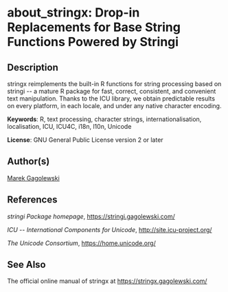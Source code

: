 # about\_stringx: Drop-in Replacements for Base String Functions Powered by Stringi

## Description

<span class="pkg">stringx</span> reimplements the built-in R functions for string processing based on <span class="pkg">stringi</span> -- a mature R package for fast, correct, consistent, and convenient text manipulation. Thanks to the <span class="pkg">ICU</span> library, we obtain predictable results on every platform, in each locale, and under any native character encoding.

**Keywords**: R, text processing, character strings, internationalisation, localisation, ICU, ICU4C, i18n, l10n, Unicode

**License**: GNU General Public License version 2 or later

## Author(s)

[Marek Gagolewski](https://www.gagolewski.com/)

## References

*<span class="pkg">stringi</span> Package homepage*, <https://stringi.gagolewski.com/>

*ICU -- International Components for Unicode*, <http://site.icu-project.org/>

*The Unicode Consortium*, <https://home.unicode.org/>

## See Also

The official online manual of <span class="pkg">stringx</span> at <https://stringx.gagolewski.com/>
